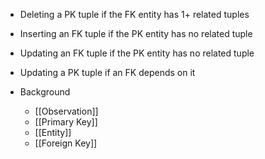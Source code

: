 - Deleting a PK tuple if the FK entity has 1+ related tuples
- Inserting an FK tuple if the PK entity has no related tuple
- Updating an FK tuple if the PK entity has no related tuple
- Updating a PK tuple if an FK depends on it

- Background
	- [[Observation]]
	- [[Primary Key]]
	- [[Entity]]
	- [[Foreign Key]]